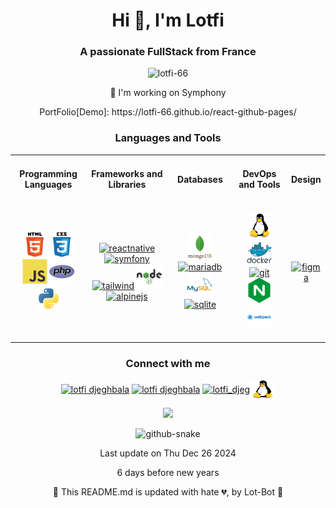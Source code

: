 <h1 align="center">Hi 👋, I'm Lotfi</h1>
<h3 align="center">A passionate FullStack from France</h3>

<p align="center"> <img src="https://komarev.com/ghpvc/?username=lotfi-66&label=Profile%20views&color=0e75b6&style=flat" alt="lotfi-66"/> </p>
<p align="center"> 
🔭 I'm working on Symphony
</p>
<p align="center"> 
PortFolio[Demo]: https://lotfi-66.github.io/react-github-pages/
</p>

<h3 align="center">Languages and Tools</h3>

<table align="center" cellspacing="0" cellpadding="0">
  <tr>
    <td align="center">
      <h4>Programming Languages</h4>
    </td>
    <td align="center">
      <h4>Frameworks and Libraries</h4>
    </td>
    <td align="center">
      <h4>Databases</h4>
    </td>
    <td align="center">
      <h4>DevOps and Tools</h4>
    </td>
    <td align="center">
      <h4>Design</h4>
    </td>
  </tr>
  <tr>
    <td align="center">
      <p>
        <a href="https://html.spec.whatwg.org/" target="_blank" rel="noreferrer"><img src="https://raw.githubusercontent.com/devicons/devicon/master/icons/html5/html5-original-wordmark.svg" alt="html5" width="40" height="40"/></a>
        <a href="https://www.w3schools.com/css/" target="_blank" rel="noreferrer"><img src="https://raw.githubusercontent.com/devicons/devicon/master/icons/css3/css3-original-wordmark.svg" alt="css3" width="40" height="40"/></a>
        <a href="https://developer.mozilla.org/en-US/docs/Web/JavaScript" target="_blank" rel="noreferrer"><img src="https://raw.githubusercontent.com/devicons/devicon/master/icons/javascript/javascript-original.svg" alt="javascript" width="40" height="40"/></a>
        <a href="https://www.php.net" target="_blank" rel="noreferrer"><img src="https://raw.githubusercontent.com/devicons/devicon/master/icons/php/php-original.svg" alt="php" width="40" height="40"/></a>
        <a href="https://www.python.org" target="_blank" rel="noreferrer"><img src="https://raw.githubusercontent.com/devicons/devicon/master/icons/python/python-original.svg" alt="python" width="40" height="40"/></a>
      </p>
    </td>
    <td align="center">
      <p>
        <a href="https://reactnative.dev/" target="_blank" rel="noreferrer"><img src="https://reactnative.dev/img/header_logo.svg" alt="reactnative" width="40" height="40"/></a>
        <a href="https://symfony.com" target="_blank" rel="noreferrer"><img src="https://symfony.com/logos/symfony_black_03.svg" alt="symfony" width="40" height="40"/></a>
        <a href="https://tailwindcss.com/" target="_blank" rel="noreferrer"><img src="https://www.vectorlogo.zone/logos/tailwindcss/tailwindcss-icon.svg" alt="tailwind" width="40" height="40"/></a>
        <a href="https://nodejs.org" target="_blank" rel="noreferrer"><img src="https://raw.githubusercontent.com/devicons/devicon/master/icons/nodejs/nodejs-original-wordmark.svg" alt="nodejs" width="40" height="40"/></a>
        <a href="https://alpinejs.dev/" target="_blank" rel="noreferrer"><img src="https://alpinejs.dev/alpine_long.svg" alt="alpinejs" width="40" height="40"/></a>
      </p>
    </td>
    <td align="center">
      <p>
        <a href="https://www.mongodb.com/" target="_blank" rel="noreferrer"><img src="https://raw.githubusercontent.com/devicons/devicon/master/icons/mongodb/mongodb-original-wordmark.svg" alt="mongodb" width="40" height="40"/></a>
        <a href="https://mariadb.org/" target="_blank" rel="noreferrer"><img src="https://www.vectorlogo.zone/logos/mariadb/mariadb-icon.svg" alt="mariadb" width="40" height="40"/></a>
        <a href="https://www.mysql.com/" target="_blank" rel="noreferrer"><img src="https://raw.githubusercontent.com/devicons/devicon/master/icons/mysql/mysql-original-wordmark.svg" alt="mysql" width="40" height="40"/></a>
        <a href="https://www.sqlite.org/" target="_blank" rel="noreferrer"><img src="https://www.vectorlogo.zone/logos/sqlite/sqlite-icon.svg" alt="sqlite" width="40" height="40"/></a>
      </p>
    </td>
    <td align="center">
      <p>
        <a href="https://www.linux.org/" target="_blank" rel="noreferrer"><img src="https://raw.githubusercontent.com/devicons/devicon/master/icons/linux/linux-original.svg" alt="linux" width="40" height="40"/></a>
        <a href="https://www.docker.com/" target="_blank" rel="noreferrer"><img src="https://raw.githubusercontent.com/devicons/devicon/master/icons/docker/docker-original-wordmark.svg" alt="docker" width="40" height="40"/></a>
        <a href="https://git-scm.com/" target="_blank" rel="noreferrer"><img src="https://www.vectorlogo.zone/logos/git-scm/git-scm-icon.svg" alt="git" width="40" height="40"/></a>
        <a href="https://www.nginx.com" target="_blank" rel="noreferrer"><img src="https://raw.githubusercontent.com/devicons/devicon/master/icons/nginx/nginx-original.svg" alt="nginx" width="40" height="40"/></a>
        <a href="https://webpack.js.org" target="_blank" rel="noreferrer"><img src="https://raw.githubusercontent.com/devicons/devicon/d00d0969292a6569d45b06d3f350f463a0107b0d/icons/webpack/webpack-original-wordmark.svg" alt="webpack" width="40" height="40"/></a>
      </p>
    </td>
    <td align="center">
      <p>
        <a href="https://www.figma.com/" target="_blank" rel="noreferrer"><img src="https://www.vectorlogo.zone/logos/figma/figma-icon.svg" alt="figma" width="40" height="40"/></a>
      </p>
    </td>
  </tr>
</table>
<h3 align="center">Connect with me</h3>
<p align="center">
<a href="https://www.linkedin.com/in/lotfi-djeghbala-63160a266" target="blank"><img align="center" src="https://raw.githubusercontent.com/rahuldkjain/github-profile-readme-generator/master/src/images/icons/Social/linked-in-alt.svg" alt="lotfi djeghbala" height="30" width="40" /></a>
<a href="https://stackoverflow.com/users/20440897/lotfi-djeghbala" target="blank"><img align="center" src="https://raw.githubusercontent.com/rahuldkjain/github-profile-readme-generator/master/src/images/icons/Social/stack-overflow.svg" alt="lotfi djeghbala" height="30" width="40" /></a>
<a href="https://www.hackerrank.com/lotfi_djeg" target="blank"><img align="center" src="https://raw.githubusercontent.com/rahuldkjain/github-profile-readme-generator/master/src/images/icons/Social/hackerrank.svg" alt="lotfi_djeg" height="30" width="40" /></a><a href="https://www.linux.org/members/lotfi-djeghbala.185584/" target="blank"><img align="center" src="https://raw.githubusercontent.com/devicons/devicon/master/icons/linux/linux-original.svg" alt="lotfi djeghbala linux profile" height="30" width="40" /></a><p align="center">
<img src="http://github-profile-summary-cards.vercel.app/api/cards/profile-details?username=lotfi-66&theme=2077"></img>
</p>

<p align="center">
<picture>
    <source media="(prefers-color-scheme: dark)" srcset="https://cdn.jsdelivr.net/gh/sun0225SUN/sun0225SUN/profile-snake-contrib/github-contribution-grid-snake-dark.svg" />
    <source media="(prefers-color-scheme: light)" srcset="https://cdn.jsdelivr.net/gh/sun0225SUN/sun0225SUN/profile-snake-contrib/github-contribution-grid-snake.svg" />
    <img alt="github-snake" src="https://cdn.jsdelivr.net/gh/sun0225SUN/sun0225SUN/profile-snake-contrib/github-contribution-grid-snake-dark.svg" />
</picture>
</p>

<p align="center">
Last update on Thu Dec 26 2024
</p>

<p align="center">
6 days before new years
</p>

<p align="center">
🤖 This README.md is updated with hate 💔, by Lot-Bot 🤖
</p>

